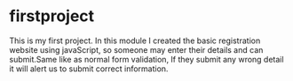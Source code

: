 # firstproject
This is my first project. In this module I created the basic registration website using javaScript, so someone may enter their details and can submit.Same like as normal form validation, If they submit any wrong detail it will alert us to submit correct information.
